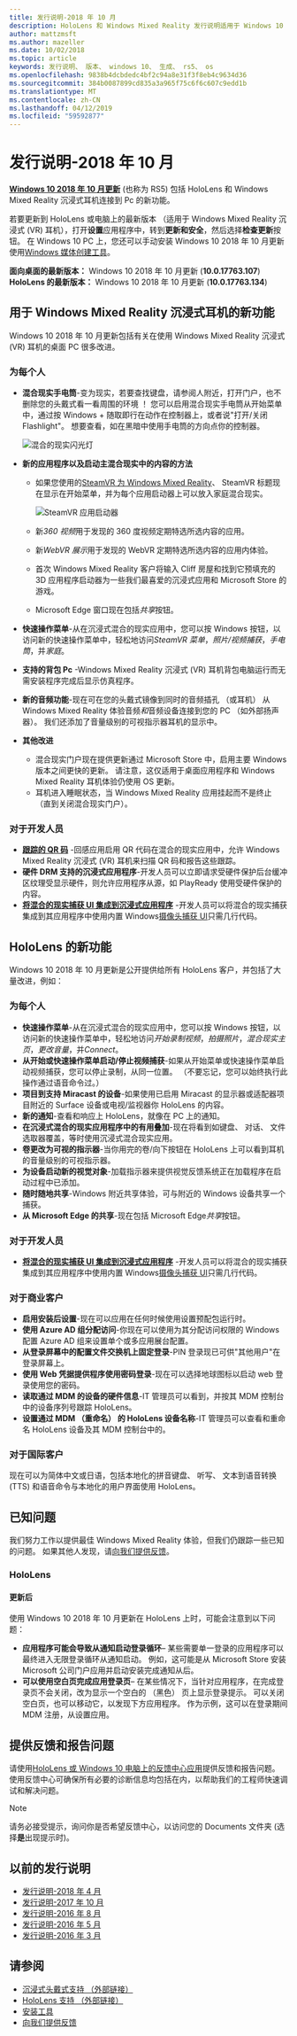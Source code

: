 ```yaml
---
title: 发行说明-2018 年 10 月
description: HoloLens 和 Windows Mixed Reality 发行说明适用于 Windows 10 2018 年 10 月更新 (也称为 RS5)。
author: mattzmsft
ms.author: mazeller
ms.date: 10/02/2018
ms.topic: article
keywords: 发行说明、 版本、 windows 10、 生成、 rs5、 os
ms.openlocfilehash: 9838b4dcbdedc4bf2c94a8e31f3f8eb4c9634d36
ms.sourcegitcommit: 384b0087899cd835a3a965f75c6f6c607c9edd1b
ms.translationtype: MT
ms.contentlocale: zh-CN
ms.lasthandoff: 04/12/2019
ms.locfileid: "59592877"
---
```

# <a name="release-notes---october-2018"></a>发行说明-2018 年 10 月

 **[Windows 10 2018 年 10 月更新](https://blogs.windows.com/windowsexperience/2018/10/02/find-out-whats-new-in-windows-and-office-in-october/)** (也称为 RS5) 包括 HoloLens 和 Windows Mixed Reality 沉浸式耳机连接到 Pc 的新功能。 

若要更新到 HoloLens 或电脑上的最新版本 （适用于 Windows Mixed Reality 沉浸式 (VR) 耳机），打开**设置**应用程序中，转到**更新和安全**，然后选择**检查更新**按钮。 在 Windows 10 PC 上，您还可以手动安装 Windows 10 2018 年 10 月更新使用[Windows 媒体创建工具](https://www.microsoft.com/software-download/windows10)。

**面向桌面的最新版本：** Windows 10 2018 年 10 月更新 (**10.0.17763.107**)<br>
**HoloLens 的最新版本：** Windows 10 2018 年 10 月更新 (**10.0.17763.134**)<br>

## <a name="new-features-for-windows-mixed-reality-immersive-headsets"></a>用于 Windows Mixed Reality 沉浸式耳机的新功能

Windows 10 2018 年 10 月更新包括有关在使用 Windows Mixed Reality 沉浸式 (VR) 耳机的桌面 PC 很多改进。

### <a name="for-everyone"></a>为每个人

* **混合现实手电筒**-变为现实，若要查找键盘，请参阅人附近，打开门户，也不删除您的头戴式看一看周围的环境 ！ 您可以启用混合现实手电筒从开始菜单中，通过按 Windows + 随取即行在动作在控制器上，或者说"打开/关闭 Flashlight"。 想要查看，如在黑暗中使用手电筒的方向点你的控制器。

    ![混合的现实闪光灯](images/mr-flashlight.png)

* **新的应用程序以及启动主混合现实中的内容的方法**
    * 如果您使用的[SteamVR 为 Windows Mixed Reality](https://docs.microsoft.com/windows/mixed-reality/enthusiast-guide/using-steamvr-with-windows-mixed-reality)、 SteamVR 标题现在显示在开始菜单，并为每个应用启动器上可以放入家庭混合现实。
    
        ![SteamVR 应用启动器](images/steamvr-launchers.png)
        
    * 新*360 视频*用于发现的 360 度视频定期特选所选内容的应用。
    * 新*WebVR 展示*用于发现的 WebVR 定期特选所选内容的应用内体验。
    * 首次 Windows Mixed Reality 客户将输入 Cliff 房屋和找到它预填充的 3D 应用程序启动器为一些我们最喜爱的沉浸式应用和 Microsoft Store 的游戏。
    * Microsoft Edge 窗口现在包括*共享*按钮。
* **快速操作菜单**-从在沉浸式混合的现实应用中，您可以按 Windows 按钮，以访问新的快速操作菜单中，轻松地访问*SteamVR 菜单*，*照片/视频捕获*，*手电筒*，并*家庭*。
* **支持的背包 Pc** -Windows Mixed Reality 沉浸式 (VR) 耳机背包电脑运行而无需安装程序完成后显示仿真程序。
* **新的音频功能**-现在可在您的头戴式镜像到同时的音频插孔 （或耳机） 从 Windows Mixed Reality 体验音频*和*音频设备连接到您的 PC （如外部扬声器）。 我们还添加了音量级别的可视指示器耳机的显示中。
* **其他改进**
    * 混合现实门户现在提供更新通过 Microsoft Store 中，启用主要 Windows 版本之间更快的更新。 请注意，这仅适用于桌面应用程序和 Windows Mixed Reality 耳机体验仍使用 OS 更新。 
    * 耳机进入睡眠状态，当 Windows Mixed Reality 应用挂起而不是终止 （直到关闭混合现实门户）。
    
### <a name="for-developers"></a>对于开发人员

* **[跟踪的 QR 码](qr-code-tracking.md)** -回感应用启用 QR 代码在混合的现实应用中，允许 Windows Mixed Reality 沉浸式 (VR) 耳机来扫描 QR 码和报告这些跟踪。
* **硬件 DRM 支持的沉浸式应用程序**-开发人员可以立即请求受硬件保护后台缓冲区纹理受显示硬件，则允许应用程序从源，如 PlayReady 使用受硬件保护的内容。
* **[将混合的现实捕获 UI 集成到沉浸式应用程序](mixed-reality-capture-for-developers.md#integrating-mrc-functionality-from-within-your-app)** -开发人员可以将混合的现实捕获集成到其应用程序中使用内置 Windows[摄像头捕获 UI](https://docs.microsoft.com/windows/uwp/audio-video-camera/capture-photos-and-video-with-cameracaptureui)只需几行代码。

## <a name="new-features-for-hololens"></a>HoloLens 的新功能

Windows 10 2018 年 10 月更新是公开提供给所有 HoloLens 客户，并包括了大量改进，例如：

### <a name="for-everyone"></a>为每个人

* **快速操作菜单**-从在沉浸式混合的现实应用中，您可以按 Windows 按钮，以访问新的快速操作菜单中，轻松地访问*开始录制视频*，*拍摄照片*，*混合现实主页*，*更改音量*，并*Connect*。
* **从开始或快速操作菜单启动/停止视频捕获**-如果从开始菜单或快速操作菜单启动视频捕获，您可以停止录制，从同一位置。 （不要忘记，您可以始终执行此操作通过语音命令过。）
* **项目到支持 Miracast 的设备**-如果使用已启用 Miracast 的显示器或适配器项目附近的 Surface 设备或电视/监视器你 HoloLens 的内容。
* **新的通知**-查看和响应上 HoloLens，就像在 PC 上的通知。  
* **在沉浸式混合的现实应用程序中的有用叠加**-现在将看到如键盘、 对话、 文件选取器覆盖，等时使用沉浸式混合现实应用。
* **卷更改为可视的指示器**-当你用完的卷/向下按钮在 HoloLens 上可以看到耳机的音量级别的可视指示器。
* **为设备启动新的视觉对象**-加载指示器来提供视觉反馈系统正在加载程序在启动过程中已添加。
* **随时随地共享**-Windows 附近共享体验，可与附近的 Windows 设备共享一个捕获。  
* **从 Microsoft Edge 的共享**-现在包括 Microsoft Edge*共享*按钮。 

### <a name="for-developers"></a>对于开发人员

* **[将混合的现实捕获 UI 集成到沉浸式应用程序](mixed-reality-capture-for-developers.md#integrating-mrc-functionality-from-within-your-app)** -开发人员可以将混合的现实捕获集成到其应用程序中使用内置 Windows[摄像头捕获 UI](https://docs.microsoft.com/windows/uwp/audio-video-camera/capture-photos-and-video-with-cameracaptureui)只需几行代码。

### <a name="for-commercial-customers"></a>对于商业客户

* **启用安装后设置**-现在可以应用在任何时候使用设置预配包运行时。
* **使用 Azure AD 组分配访问**-你现在可以使用为其分配访问权限的 Windows 配置 Azure AD 组来设置单个或多应用展台配置。
* **从登录屏幕中的配置文件交换机上固定登录**-PIN 登录现已可供"其他用户"在登录屏幕上。 
* **使用 Web 凭据提供程序使用密码登录**-现在可以选择地球图标以启动 web 登录使用您的密码。 
* **读取通过 MDM 的设备的硬件信息**-IT 管理员可以看到，并按其 MDM 控制台中的设备序列号跟踪 HoloLens。
* **设置通过 MDM （重命名） 的 HoloLens 设备名称**-IT 管理员可以查看和重命名 HoloLens 设备及其 MDM 控制台中的。

### <a name="for-international-customers"></a>对于国际客户

现在可以为简体中文或日语，包括本地化的拼音键盘、 听写、 文本到语音转换 (TTS) 和语音命令与本地化的用户界面使用 HoloLens。

## <a name="known-issues"></a>已知问题

我们努力工作以提供最佳 Windows Mixed Reality 体验，但我们仍跟踪一些已知的问题。 如果其他人发现，请[向我们提供反馈](https://docs.microsoft.com/windows/mixed-reality/give-us-feedback)。

### <a name="hololens"></a>HoloLens
 
#### <a name="after-update"></a>更新后
使用 Windows 10 2018 年 10 月更新在 HoloLens 上时，可能会注意到以下问题：
* **应用程序可能会导致从通知启动登录循环**– 某些需要单一登录的应用程序可以最终进入无限登录循环从通知启动。 例如，这可能是从 Microsoft Store 安装 Microsoft 公司门户应用并启动安装完成通知从后。
* **可以使用空白页完成应用登录页**– 在某些情况下，当针对应用程序，在完成登录页不会关闭，改为显示一个空白的 （黑色） 页上显示登录提示。 可以关闭空白页，也可以移动它，以发现下方应用程序。 作为示例，这可以在登录期间 MDM 注册，从设置应用。 

## <a name="provide-feedback-and-report-issues"></a>提供反馈和报告问题

请使用[HoloLens 或 Windows 10 电脑上的反馈中心应用](give-us-feedback.md)提供反馈和报告问题。 使用反馈中心可确保所有必要的诊断信息均包括在内，以帮助我们的工程师快速调试和解决问题。

>[!NOTE]
>请务必接受提示，询问你是否希望反馈中心，以访问您的 Documents 文件夹 (选择**是**出现提示时)。

## <a name="prior-release-notes"></a>以前的发行说明

* [发行说明-2018 年 4 月](release-notes-april-2018.md)
* [发行说明-2017 年 10 月](release-notes-october-2017.md)
* [发行说明-2016 年 8 月](release-notes-august-2016.md)
* [发行说明-2016 年 5 月](release-notes-may-2016.md)
* [发行说明-2016 年 3 月](release-notes-march-2016.md)

## <a name="see-also"></a>请参阅
* [沉浸式头戴式支持 （外部链接）](https://docs.microsoft.com/windows/mixed-reality/enthusiast-guide/troubleshooting-windows-mixed-reality)
* [HoloLens 支持 （外部链接）](https://support.microsoft.com/products/hololens)
* [安装工具](install-the-tools.md)
* [向我们提供反馈](give-us-feedback.md)

